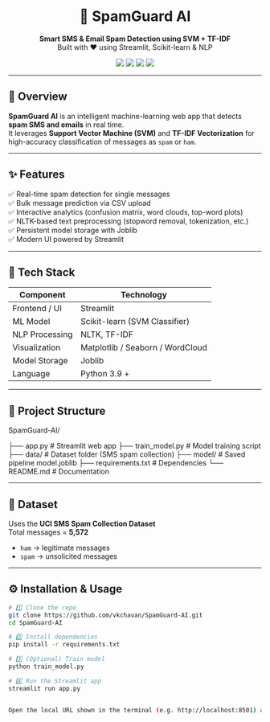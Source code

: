 <h1 align="center">📨 SpamGuard AI</h1>
<p align="center">
  <b>Smart SMS & Email Spam Detection using SVM + TF-IDF</b><br>
  Built with ❤️ using Streamlit, Scikit-learn & NLP
</p>

<p align="center">
  <a href="https://www.python.org/"><img src="https://img.shields.io/badge/Python-3.9%2B-blue.svg" /></a>
  <a href="https://streamlit.io/"><img src="https://img.shields.io/badge/Streamlit-App-red.svg" /></a>
  <a href="https://scikit-learn.org/stable/"><img src="https://img.shields.io/badge/Scikit--learn-ML-orange.svg" /></a>
  <a href="LICENSE"><img src="https://img.shields.io/badge/License-MIT-green.svg" /></a>
</p>

---

## 🚀 Overview

**SpamGuard AI** is an intelligent machine-learning web app that detects **spam SMS and emails** in real time.  
It leverages **Support Vector Machine (SVM)** and **TF-IDF Vectorization** for high-accuracy classification of messages as `spam` or `ham`.

---

## ✨ Features

✅ Real-time spam detection for single messages  
✅ Bulk message prediction via CSV upload  
✅ Interactive analytics (confusion matrix, word clouds, top-word plots)  
✅ NLTK-based text preprocessing (stopword removal, tokenization, etc.)  
✅ Persistent model storage with Joblib  
✅ Modern UI powered by Streamlit  

---

## 🧠 Tech Stack

| Component | Technology |
|------------|-------------|
| Frontend / UI | Streamlit |
| ML Model | Scikit-learn (SVM Classifier) |
| NLP Processing | NLTK, TF-IDF |
| Visualization | Matplotlib / Seaborn / WordCloud |
| Model Storage | Joblib |
| Language | Python 3.9 + |

---

## 📂 Project Structure


SpamGuard-AI/

├── app.py # Streamlit web app
├── train_model.py # Model training script
├── data/ # Dataset folder (SMS spam collection)
├── model/ # Saved pipeline model.joblib
├── requirements.txt # Dependencies
└── README.md # Documentation


---

## 🧾 Dataset

Uses the **UCI SMS Spam Collection Dataset**  
Total messages = **5,572**  
- `ham` → legitimate messages  
- `spam` → unsolicited messages  

---

## ⚙️ Installation & Usage

```bash
# 1️⃣ Clone the repo
git clone https://github.com/vkchavan/SpamGuard-AI.git
cd SpamGuard-AI

# 2️⃣ Install dependencies
pip install -r requirements.txt

# 3️⃣ (Optional) Train model
python train_model.py

# 4️⃣ Run the Streamlit app
streamlit run app.py


Open the local URL shown in the terminal (e.g. http://localhost:8501) and explore the app.
